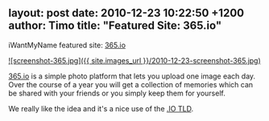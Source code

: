 layout: post
date: 2010-12-23 10:22:50 +1200
author: Timo
title: "Featured Site: 365.io"
----

iWantMyName featured site: [365.io](http://365.io)

[![screenshot-365.jpg]({{ site.images_url }}/2010-12-23-screenshot-365.jpg)](http://365.io)

[365.io](http://365.io) is a simple photo platform that lets you upload one image each day. Over the course of a year you will get a collection of memories which can be shared with your friends or you simply keep them for yourself.

We really like the idea and it's a nice use of the [.IO TLD](https://iwantmyname.com/domains/io-domain-name-registration-for-british-indian-ocean-territory).
